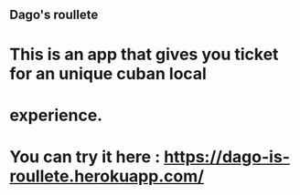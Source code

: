 ##	Dago's roullete 

#	This is an app that gives you ticket for an unique cuban local
#   experience.

#   You can try it here :  https://dago-is-roullete.herokuapp.com/
